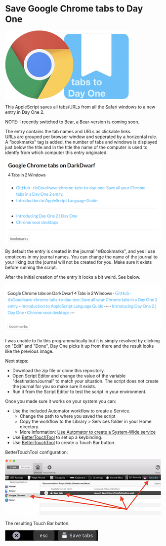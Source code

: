 # Save Google Chrome tabs to Day One
![Google Chrome tabs to Day one 2](img/Chrome-tabs-to-Day-One.png)

This AppleScript saves all tabs/URLs from all the Safari windows to a new entry in Day One 2.

NOTE: I recently switched to Bear, a Bear-version is coming soon.

The entry contains the tab names and URLs as clickable links.  
URLs are grouped per browser window and seperated by a horizontal rule.   
A "bookmarks" tag is added, the number of tabs and windows is displayed just below the title and in the title the name of the computer is used to identfy from which computer this entry originated.

![](img/PostAfterEditSave.png)

By default the entry is created in the journal "🌐Bookmarks", and yes I use emoticons in my journal names. You can change the name of the journal to your liking but the journal will not be created for you. Make sure it exists before running the script.   

After the initial creation of the entry it looks a bit weird. See below.

![](img/PostAfterCreation.png)

I was unable to fix this programmatically but it is simply resolved by clicking on "Edit"  and "Done", Day One picks it up from there and the result looks like the previous image.

Next steps:

- Download the zip file or clone this repository.
- Open Script Editor and change the value of the variable  "destinationJournal" to match your situation. The script does not create the journal for you so make sure it exists.  
- Run it from the Script Editor to test the script in your environment.

Once you made sure it works on your system you can:

- Use the included Automator workflow to create a Service.
	- Change the path to where you saved the script
	- Copy the workflow to the Library > Services folder in your Home directory.
	- More information: [Use Automator to create a System-Wide service](https://developer.apple.com/library/content/documentation/LanguagesUtilities/Conceptual/MacAutomationScriptingGuide/MakeaSystem-WideService.html)
- Use [BetterTouchTool](https://www.boastr.net) to set up a keybinding.
- Use [BetterTouchTool](https://www.boastr.net) to create a Touch Bar button.

BetterTouchTool configuration:

![](img/BetterTouchTool.png)

The resulting Touch Bar button:

![](img/TouchBarButton.png)
